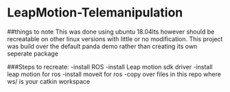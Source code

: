 # LeapMotion-Telemanipulation

##things to note
This was done using ubuntu 18.04lts however should be recreatable on other linux versions with little or no modification.
This project was build over the default panda demo rather than creating its own seperate package

###Steps to recreate:
-install ROS
-install Leap motion sdk driver
-install leap motion for ros
-install moveit for ros
-copy over files in this repo  where ws/ is your catkin workspace
